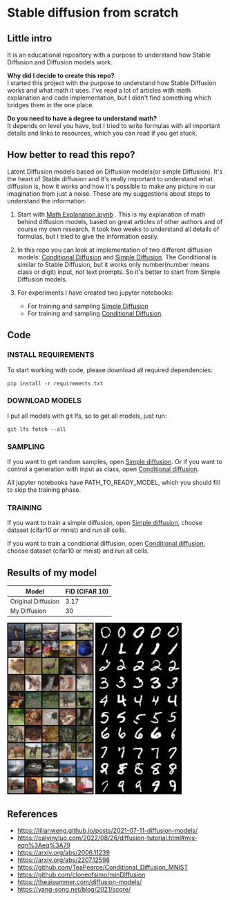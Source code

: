 # Stable diffusion from scratch

## Little intro

It is an educational repository with a purpose to understand how Stable Diffusion and Diffusion models work.

**Why did I decide to create this repo?**<br/>
I started this project with the purpose to understand how Stable Diffusion works and what math it uses. I've read a lot of articles with math explanation and code implementation, but I didn't find something which bridges them in the one place.

**Do you need to have a degree to understand math?**<br/>
It depends on level you have, but I tried to write formulas with all important details and links to resources, which you can read if you get stuck.

## How better to read this repo?

Latent Diffusion models based on Diffusion models(or simple Diffusion). It's the heart of Stable diffusion and it's really important to understand what diffusion is, how it works and how it's possible to make any picture in our imagination from just a noise. These are my suggestions about steps to understand the information.

1. Start with [Math Explanation.ipynb](https://github.com/juraam/stable-diffusion-from-scratch/blob/main/Math%20Explanation.ipynb) . This is my explanation of math behind diffusion models, based on great articles of other authors and of course my own research. It took two weeks to understand all details of formulas, but I tried to give the information easily.

2. In this repo you can look at implementation of two different diffusion models: [Conditional Diffusion](https://github.com/juraam/stable-diffusion-from-scratch/tree/main/src/condition_diffusion) and [Simple Diffusion](https://github.com/juraam/stable-diffusion-from-scratch/tree/main/src/diffusion). The Conditional is similar to Stable Diffusion, but it works only number(number means class or digit) input, not text prompts. So it's better to start from Simple Diffusion models.

3. For experiments I have created two jupyter notebooks:
    * For training and sampling [Simple Diffusion]((https://github.com/juraam/stable-diffusion-from-scratch/blob/main/Train%20and%20sample%20diffusion.ipynb))
    * For training and sampling [Conditional Diffusion]((https://github.com/juraam/stable-diffusion-from-scratch/blob/main/Train%20and%20sample%20conditional%20diffusion.ipynb)).

## Code

### INSTALL REQUIREMENTS

To start working with code, please download all required dependencies:

```shell
pip install -r requirements.txt
```

### DOWNLOAD MODELS

I put all models with git lfs, so to get all models, just run:

```shell
git lfs fetch --all
```

### SAMPLING

If you want to get random samples, open [Simple diffusion](https://github.com/juraam/stable-diffusion-from-scratch/blob/main/Train%20and%20sample%20diffusion.ipynb). Or if you want to control a generation with input as class, open [Conditional diffusion](https://github.com/juraam/stable-diffusion-from-scratch/blob/main/Train%20and%20sample%20conditional%20diffusion.ipynb).

All jupyter notebooks have PATH_TO_READY_MODEL, which you should fill to skip the training phase.

### TRAINING

If you want to train a simple diffusion, open [Simple diffusion](https://github.com/juraam/stable-diffusion-from-scratch/blob/main/Train%20and%20sample%20diffusion.ipynb), choose dataset (cifar10 or mnist) and run all cells.

If you want to train a conditional diffusion, open [Conditional diffusion](https://github.com/juraam/stable-diffusion-from-scratch/blob/main/Train%20and%20sample%20conditional%20diffusion.ipynb), choose dataset (cifar10 or mnist) and run all cells.

## Results of my model

| Model              | FID (CIFAR 10) |
| ------------------ | ------------- | 
| Original Diffusion | 3.17          |
| My Diffusion       | 30            |

<img src="./resources/cifar10.png" width="200px" />
<img src="./resources/mnist.png" width="200px" />

## References

* https://lilianweng.github.io/posts/2021-07-11-diffusion-models/
* https://calvinyluo.com/2022/08/26/diffusion-tutorial.html#mjx-eqn%3Aeq%3A79
* https://arxiv.org/abs/2006.11239
* https://arxiv.org/abs/2207.12598
* https://github.com/TeaPearce/Conditional_Diffusion_MNIST
* https://github.com/cloneofsimo/minDiffusion
* https://theaisummer.com/diffusion-models/
* https://yang-song.net/blog/2021/score/